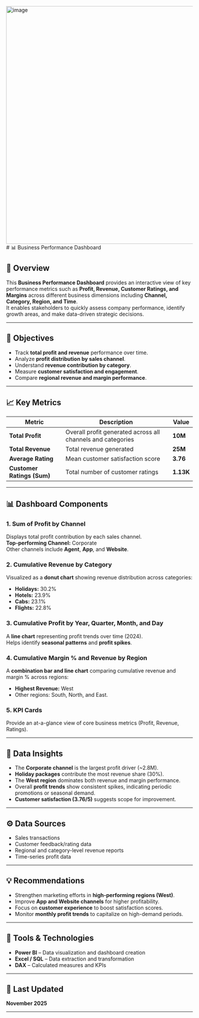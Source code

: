 <img width="1132" height="642" alt="image" src="https://github.com/user-attachments/assets/1000f50e-c985-4fbf-898b-e84a2db92dd0" />
# 📊 Business Performance Dashboard

## 🧾 Overview
This **Business Performance Dashboard** provides an interactive view of key performance metrics such as **Profit, Revenue, Customer Ratings, and Margins** across different business dimensions including **Channel, Category, Region, and Time**.  
It enables stakeholders to quickly assess company performance, identify growth areas, and make data-driven strategic decisions.

---

## 🎯 Objectives
- Track **total profit and revenue** performance over time.  
- Analyze **profit distribution by sales channel**.  
- Understand **revenue contribution by category**.  
- Measure **customer satisfaction and engagement**.  
- Compare **regional revenue and margin performance**.

---

## 📈 Key Metrics

| Metric | Description | Value |
|--------|--------------|-------|
| **Total Profit** | Overall profit generated across all channels and categories | **10M** |
| **Total Revenue** | Total revenue generated | **25M** |
| **Average Rating** | Mean customer satisfaction score | **3.76** |
| **Customer Ratings (Sum)** | Total number of customer ratings | **1.13K** |

---

## 📊 Dashboard Components

### 1. Sum of Profit by Channel
Displays total profit contribution by each sales channel.  
**Top-performing Channel:** Corporate  
Other channels include **Agent**, **App**, and **Website**.

### 2. Cumulative Revenue by Category
Visualized as a **donut chart** showing revenue distribution across categories:
- **Holidays:** 30.2%  
- **Hotels:** 23.9%  
- **Cabs:** 23.1%  
- **Flights:** 22.8%

### 3. Cumulative Profit by Year, Quarter, Month, and Day
A **line chart** representing profit trends over time (2024).  
Helps identify **seasonal patterns** and **profit spikes**.

### 4. Cumulative Margin % and Revenue by Region
A **combination bar and line chart** comparing cumulative revenue and margin % across regions:
- **Highest Revenue:** West  
- Other regions: South, North, and East.

### 5. KPI Cards
Provide an at-a-glance view of core business metrics (Profit, Revenue, Ratings).

---

## 🧮 Data Insights
- The **Corporate channel** is the largest profit driver (~2.8M).  
- **Holiday packages** contribute the most revenue share (30%).  
- The **West region** dominates both revenue and margin performance.  
- Overall **profit trends** show consistent spikes, indicating periodic promotions or seasonal demand.  
- **Customer satisfaction (3.76/5)** suggests scope for improvement.

---

## ⚙️ Data Sources
- Sales transactions  
- Customer feedback/rating data  
- Regional and category-level revenue reports  
- Time-series profit data

---

## 💡 Recommendations
- Strengthen marketing efforts in **high-performing regions (West)**.  
- Improve **App and Website channels** for higher profitability.  
- Focus on **customer experience** to boost satisfaction scores.  
- Monitor **monthly profit trends** to capitalize on high-demand periods.

---

## 🧰 Tools & Technologies
- **Power BI** – Data visualization and dashboard creation  
- **Excel / SQL** – Data extraction and transformation  
- **DAX** – Calculated measures and KPIs  

---

## 📅 Last Updated
**November 2025**

---
